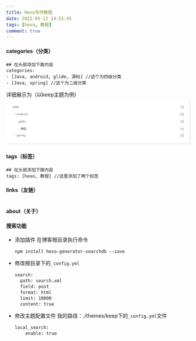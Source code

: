 ```yaml
---
title: Hexo写作教程
date: 2022-05-12 14:53:45
tags: [hexo, 教程]
comment: true
---
```


####  categories（分类）
```
## 在头部添加下面内容
categories: 
- [Java, android, glide, 源码] //这个为四级分类
- [Java, spring] //这个为二级分类
```
详细展示为（以keep主题为例）![image-20220512150624872](../images/image-20220512150624872.png)

#### tags（标签）
```
## 在头部添加下面内容
tags: [hexo, 教程] //这里添加了两个标签
```

#### links（友链）
```

```

#### about（关于）



#### 搜索功能
- 添加插件	在博客根目录执行命令

  ```
  npm install hexo-generator-searchdb --save
  ```

- 修改根目录下的`_config.yml`
    ```
    search:
      path: search.xml
      field: post
      format: html
      limit: 10000
      content: true
    ```

- 修改主题配置文件	我的路径：./themes/keep下的`_config.yml`文件

    ```
    local_search:
        enable: true
    ```

